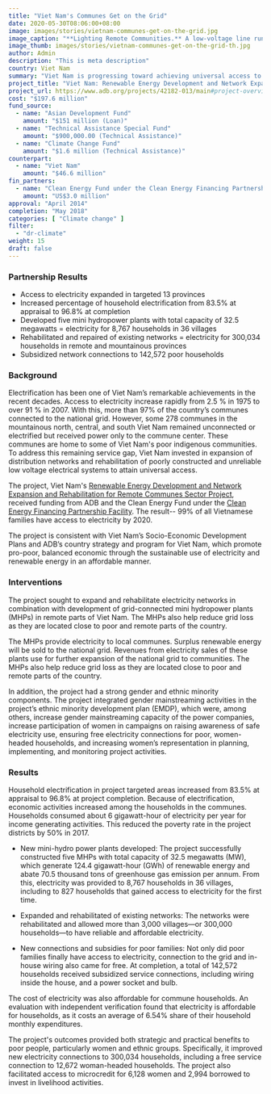 ```yaml
---
title: "Viet Nam's Communes Get on the Grid"
date: 2020-05-30T08:06:00+08:00
image: images/stories/vietnam-communes-get-on-the-grid.jpg
image_caption: "**Lighting Remote Communities.** A low-voltage line runs through a commune road and has helped bring electricity into these poor communities where some of Viet Nam’s indigenous people live. Hundreds of thousands of households directly benefitted from the project."
image_thumb: images/stories/vietnam-communes-get-on-the-grid-th.jpg
author: Admin
description: "This is meta description"
country: Viet Nam
summary: "Viet Nam is progressing toward achieving universal access to electricity by 2020 after an ADB project with cofinancing from the Clean Energy Fund under Clean Energy Financing Partnership Facility helped provide hundreds of thousands of households with electricity and opened economic opportunities to the men and women of these communes."
project_title: "Viet Nam: Renewable Energy Development and Network Expansion and Rehabilitation for Remote Communes Sector Project"
project_url: https://www.adb.org/projects/42182-013/main#project-overview
cost: "$197.6 million"
fund_source: 
  - name: "Asian Development Fund"
    amount: "$151 million (Loan)"
  - name: "Technical Assistance Special Fund"
    amount: "$900,000.00 (Technical Assistance)"
  - name: "Climate Change Fund"
    amount: "$1.6 million (Technical Assistance)"
counterpart:
  - name: "Viet Nam"
    amount: "$46.6 million"
fin_partners: 
  - name: "Clean Energy Fund under the Clean Energy Financing Partnership Facility (Grant)"
    amount: "US$3.0 million"
approval: "April 2014"
completion: "May 2018"
categories: [ "Climate change" ]
filter:
  - "dr-climate"
weight: 15
draft: false
---
```


### Partnership Results

<ul class="dr-results">
  <li><i class="icon-check-circle"></i> Access to electricity expanded in targeted 13 provinces</li>
  <li><i class="icon-check-circle"></i> Increased  percentage of household electrification from 83.5% at appraisal to 96.8% at completion</li>
  <li><i class="icon-check-circle"></i> Developed five mini hydropower plants with total capacity of 32.5 megawatts = electricity for 8,767 households in 36 villages</li>
  <li><i class="icon-check-circle"></i> Rehabilitated and repaired of existing networks = electricity for 300,034 households in remote and mountainous provinces</li>
  <li><i class="icon-check-circle"></i> Subsidized network connections to 142,572 poor households </li>
</ul>

### Background

Electrification has been one of Viet Nam’s remarkable achievements in the recent decades. Access to electricity increase rapidly from 2.5 % in 1975 to over 91 % in 2007.  With this, more than 97% of the country’s communes connected to the national grid. However, some 278 communes in the mountainous north, central, and south Viet Nam remained unconnected or electrified but received power only to the commune center. These communes are home to some of Viet Nam's poor indigenous communities. To address this remaining service gap, Viet Nam invested in expansion of distribution networks and rehabilitation of poorly constructed and unreliable low voltage electrical systems to attain universal access.

The project, Viet Nam's [Renewable Energy Development and Network Expansion and Rehabilitation for Remote Communes Sector Project](https://www.adb.org/projects/documents/vie-42182-013-pcr), received funding from ADB and the Clean Energy Fund under the [Clean Energy Financing Partnership Facility](./modalities/clean-energy-financing-partnership-facility/). The result-- 99% of all Vietnamese families have access to electricity by 2020.

The project is consistent with Viet Nam’s Socio-Economic Development Plans and ADB’s country strategy and program for Viet Nam, which promote pro-poor, balanced economic through the sustainable use of electricity and renewable energy in an affordable manner. 

### Interventions

The project sought to expand and rehabilitate electricity networks in combination with development of grid-connected mini hydropower plants (MHPs) in remote parts of Viet Nam.  The MHPs also help reduce grid loss as they are located close to poor and remote parts of the country. 

The MHPs provide electricity to local communes. Surplus renewable energy will be sold to the national grid. Revenues from electricity sales of these plants use for further expansion of the national grid to communities.  The MHPs also help reduce grid loss as they are located close to poor and remote parts of the country.

In addition, the project had a strong gender and ethnic minority components.  The project integrated gender mainstreaming activities in the project’s ethnic minority development plan (EMDP), which were, among others, increase gender mainstreaming capacity of the power companies, increase participation of women in campaigns on raising awareness of safe electricity use, ensuring free electricity connections for poor, women-headed households, and increasing women’s representation in planning, implementing, and monitoring project activities.

### Results

Household electrification in project targeted areas increased from 83.5% at appraisal to 96.8% at project completion. Because of electrification, economic activities increased among the households in the communes. Households consumed about 6 gigawatt-hour of electricity per year for income generating activities. This reduced the poverty rate in the project districts by 50% in 2017.

* New mini-hydro power plants developed: The project successfully constructed five MHPs with total capacity of 32.5 megawatts (MW), which generate 124.4 gigawatt-hour (GWh) of renewable energy and abate 70.5 thousand tons of greenhouse gas emission per annum. From this, electricity was provided to 8,767 households in 36 villages, including to 827 households that gained access to electricity for the first time.

* Expanded and rehabilitated of existing networks: The networks were rehabilitated and allowed more than 3,000 villages—or 300,000 households—to have reliable and affordable electricity.

* New connections and subsidies for poor families: Not only did poor families finally have access to electricity, connection to the grid and in-house wiring also came for free. At completion, a total of 142,572 households received subsidized service connections, including wiring inside the house, and a power socket and bulb.

The cost of electricity was also affordable for commune households. An evaluation with independent verification found that electricity is affordable for households, as it costs an average of 6.54% share of their household monthly expenditures. 

The project's outcomes provided both strategic and practical benefits to poor people, particularly women and ethnic groups. Specifically, it improved new electricity connections to 300,034 households, including a free service connection to 12,672 woman-headed households. The project also facilitated access to microcredit for 6,128 women and 2,994 borrowed to invest in livelihood activities.